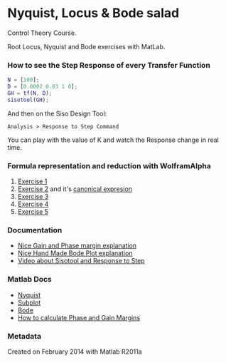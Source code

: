 Nyquist, Locus  & Bode salad
========================

Control Theory Course.

Root Locus, Nyquist and Bode exercises with MatLab.


### How to see the Step Response of every Transfer Function

```matlab
N = [100];
D = [0.0002 0.03 1 0];
GH = tf(N, D);
sisotool(GH);
```

And then on the Siso Design Tool:

`Analysis > Response to Step Command`

You can play with the value of K and watch the Response change in real time.




### Formula representation and reduction with WolframAlpha

1. [Exercise 1][1]
2. [Exercise 2][2] and it's [canonical expresion][9]
3. [Exercise 3][3]
4. [Exercise 4][4]
5. [Exercise 5][5]



### Documentation

* [Nice Gain and Phase margin explanation](http://lpsa.swarthmore.edu/Nyquist/NyquistStability.html)
* [Nice Hand Made Bode Plot explanation](http://isa.uniovi.es/~idiaz/ADSTel/Tema.TrazadoBode.pdf)
* [Video about Sisotool and Response to Step](https://www.youtube.com/watch?v=F0-T_VbdSd8)


### Matlab Docs

* [Nyquist](http://www.mathworks.com/help/ident/ref/nyquist.html)
* [Subplot](http://www.mathworks.com/help/matlab/ref/subplot.html)
* [Bode](http://www.mathworks.com/help/ident/ref/bode.html)
* [How to calculate Phase and Gain Margins](http://www.mathworks.com/help/control/ref/margin.html)


[1]: http://www.wolframalpha.com/input/?i=G(s)H(s)%20%3D%20100%2F(s%20(1%20%2B%200.02%20s)%20(1%20%2B%200.01%20s))&t=crmtb01
[2]: http://www.wolframalpha.com/input/?i=100%2F%28s++%28s%5E2+%2B+8s+%2B+20%29%29
[3]: http://www.wolframalpha.com/input/?i=G%28s%29H%28s%29+%3D+2%2F%28s%5E2++%280.1+s+%2B+1%29+%280.4+s+%2B+1%29%29
[4]: http://www.wolframalpha.com/input/?i=G%28s%29H%28s%29+%3D+2+%280.3+s+%2B+1%29%2F%28s%5E2++%280.1+s+%2B+1%29+%280.4+s+%2B+1%29%29
[5]: http://www.wolframalpha.com/input/?i=G%28s%29H%28s%29+%3D+0.5%282+s+%2B+1%29%2F%28s%5E2++%280.1+s+%2B+1%29+%280.4+s+%2B+1%29%29


[9]: http://www.wolframalpha.com/input/?i=pole+100%2F%28s++%28s%5E2+%2B+8s+%2B+20%29%29


### Metadata

Created on February 2014 with Matlab R2011a
